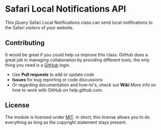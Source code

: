 # Safari Local Notifications API

This jQuery Safari Local Notifications class can send local notifications to the Safari visitors of your website.

## Contributing

It would be great if you could help us improve this class. GitHub does a great job in managing collaboration by providing different tools, the only thing you need is a [GitHub](http://github.com) login.

* Use **Pull requests** to add or update code
* **Issues** for bug reporting or code discussions
* Or regarding documentation and how-to's, check out **Wiki**
More info on how to work with GitHub on help.github.com.

## License

The module is licensed under [MIT](./LICENSE.md). In short, this license allows you to do everything as long as the copyright statement stays present.